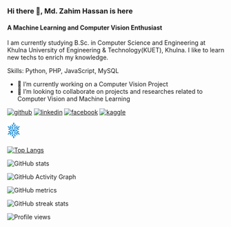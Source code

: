 ### Hi there 👋, Md. Zahim Hassan is here
#### A Machine Learning and Computer Vision Enthusiast 
I am currently studying B.Sc. in Computer Science and Engineering at Khulna University of Engineering & Technology(KUET), Khulna. I like to learn new techs to enrich my knowledge.

Skills: Python, PHP, JavaScript, MySQL

- 🔭 I’m currently working on a Computer Vision Project 
- 👯 I’m looking to collaborate on projects and researches related to Computer Vision and Machine Learning 


[<img src='https://cdn.jsdelivr.net/npm/simple-icons@3.0.1/icons/github.svg' alt='github' height='30'>](https://github.com/https://github.com/Kenshin-Keeps)  [<img src='https://cdn.jsdelivr.net/npm/simple-icons@3.0.1/icons/linkedin.svg' alt='linkedin' height='30'>](https://www.linkedin.com/in/https://www.linkedin.com/in/md-zahim-hassan-25aa47187//)  [<img src='https://cdn.jsdelivr.net/npm/simple-icons@3.0.1/icons/facebook.svg' alt='facebook' height='30'>](https://www.facebook.com/https://www.facebook.com/zahim.hassan.1)  [<img src='https://cdn.jsdelivr.net/npm/simple-icons@3.0.1/icons/kaggle.svg' alt='kaggle' height='30'>](https://www.kaggle.com/zahimhassan)

<a href='https://archiveprogram.github.com/'><img src='https://raw.githubusercontent.com/acervenky/animated-github-badges/master/assets/acbadge.gif' width='30' height='40'></a> 

[![Top Langs](https://github-readme-stats.vercel.app/api/top-langs/?username=Kenshin-Keeps)](https://github.com/anuraghazra/github-readme-stats)

![GitHub stats](https://github-readme-stats.vercel.app/api?username=Kenshin-Keeps&show_icons=true)  

![GitHub Activity Graph](https://activity-graph.herokuapp.com/graph?username=Kenshin-Keeps)  

![GitHub metrics](https://metrics.lecoq.io/Kenshin-Keeps)  

![GitHub streak stats](https://github-readme-streak-stats.herokuapp.com/?user=Kenshin-Keeps)  

![Profile views](https://gpvc.arturio.dev/Kenshin-Keeps)  

